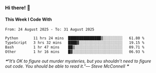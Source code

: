 ### Hi there! 👋

#### This Week I Code With
<!--START_SECTION:waka-->

```txt
From: 24 August 2025 - To: 31 August 2025

Python       11 hrs 24 mins  ███████████████▒░░░░░░░░░   61.80 %
TypeScript   3 hrs 32 mins   ████▓░░░░░░░░░░░░░░░░░░░░   19.15 %
Bash         1 hr 47 mins    ██▒░░░░░░░░░░░░░░░░░░░░░░   09.71 %
Other        1 hr 16 mins    █▓░░░░░░░░░░░░░░░░░░░░░░░   06.93 %
```

<!--END_SECTION:waka-->

<!--STARTS_HERE_QUOTE_README-->
<i>❝“It’s OK to figure out murder mysteries, but you shouldn’t need to figure out code.  You should be able to read it.”— Steve McConnell   ❞</i>
<!--ENDS_HERE_QUOTE_README-->
